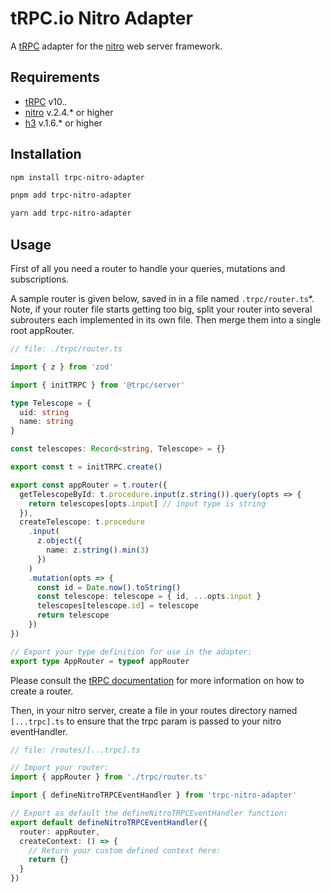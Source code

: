 # tRPC.io Nitro Adapter

A [tRPC](https://trpc.io) adapter for the [nitro](https://nitro.unjs.io) web server framework.

## Requirements

- [tRPC](https://trpc.io) v10._._
- [nitro](https://nitro.unjs.io) v.2.4.\* or higher
- [h3](https://github.com/unjs/h3) v.1.6.\* or higher

## Installation

```bash
npm install trpc-nitro-adapter
```

```bash
pnpm add trpc-nitro-adapter
```

```bash
yarn add trpc-nitro-adapter
```

## Usage

First of all you need a router to handle your queries, mutations and subscriptions.

A sample router is given below, saved in in a file named `.trpc/router.ts`\*. Note, if your router file starts getting too big, split your router into several subrouters each implemented in its own file. Then merge them into a single root appRouter.

```typescript
// file: ./trpc/router.ts

import { z } from 'zod'

import { initTRPC } from '@trpc/server'

type Telescope = {
  uid: string
  name: string
}

const telescopes: Record<string, Telescope> = {}

export const t = initTRPC.create()

export const appRouter = t.router({
  getTelescopeById: t.procedure.input(z.string()).query(opts => {
    return telescopes[opts.input] // input type is string
  }),
  createTelescope: t.procedure
    .input(
      z.object({
        name: z.string().min(3)
      })
    )
    .mutation(opts => {
      const id = Date.now().toString()
      const telescope: telescope = { id, ...opts.input }
      telescopes[telescope.id] = telescope
      return telescope
    })
})

// Export your type definition for use in the adapter:
export type AppRouter = typeof appRouter
```

Please consult the [tRPC documentation](https://trpc.io/docs/server/routers#defining-a-router) for more information on how to create a router.

Then, in your nitro server, create a file in your routes directory named `[...trpc].ts` to ensure that the trpc param is passed to your nitro eventHandler.

```typescript
// file: /routes/[...trpc].ts

// Import your router:
import { appRouter } from './trpc/router.ts'

import { defineNitroTRPCEventHandler } from 'trpc-nitro-adapter'

// Export as default the defineNitroTRPCEventHandler function:
export default defineNitroTRPCEventHandler({
  router: appRouter,
  createContext: () => {
    // Return your custom defined context here:
    return {}
  }
})
```
